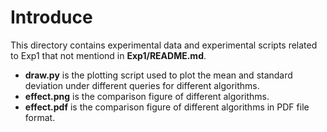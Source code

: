 # Introduce
This directory contains experimental data and experimental scripts related to Exp1 that not mentiond in **Exp1/README.md**.

- **draw.py** is the plotting script used to plot the mean and standard deviation under different queries for different algorithms.
- **effect.png** is the comparison figure of different algorithms.
- **effect.pdf** is the comparison figure of different algorithms in PDF file format.